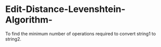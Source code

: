 # Edit-Distance-Levenshtein-Algorithm-
To find the minimum number of operations required to convert string1 to string2.
